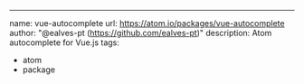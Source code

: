 ---
name: vue-autocomplete
url: https://atom.io/packages/vue-autocomplete
author: "@ealves-pt (https://github.com/ealves-pt)"
description: Atom autocomplete for Vue.js
tags:
  - atom
  - package

